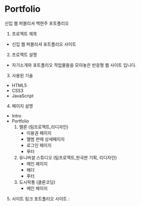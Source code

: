 # Portfolio
신입 웹 퍼블리셔 백현주 포토폴리오

1) 프로젝트 제목
- 신입 웹 퍼블리셔 포트폴리오 사이트

2) 프로젝트 설명
- 자기소개와 포트폴리오 작업물들을 모아놓은 반응형 웹 사이트 입니다.

3) 사용된 기술
- HTML5
- CSS3
- JavaScript

 
4) 페이지 설명
- Intro
- Portfolio
    1. 멜론 (팀프로젝트,리디자인)
        - 이용권 페이지
        - 앨범 판매 상세페이지
        - 로그인 페이지
        - 푸터
    2. 유니버셜 스튜디오 (팀프로젝트,한국판 기획, 리디자인)
        - 메인 페이지
        - 헤더
        - 푸터
    3. 도시락통 (클론코딩)
        - 메인 페이지

5) 사이트 링크
포트폴리오 사이트 : 


 
